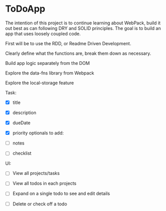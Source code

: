 # ToDoApp

The intention of this project is to continue learning about WebPack, build it out best as can following DRY and SOLID principles. The goal is to build an app that uses loosely coupled code.

First will be to use the RDD, or Readme Driven Development.

Clearly define what the functions are, break them down as necessary.

Build app logic separately from the DOM

Explore the data-fns library from Webpack

Explore the local-storage feature

Task:
- [x] title
- [x] description
- [x] dueDate
- [x] priority
optionals to add:
- [ ] notes
- [ ] checklist


UI:
- [ ] View all projects/tasks
- [ ] View all todos in each projects
- [ ] Expand on a single todo to see and edit details
- [ ] Delete or check off a todo

